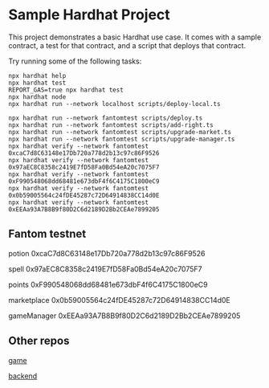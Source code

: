 # Sample Hardhat Project

This project demonstrates a basic Hardhat use case. It comes with a sample contract, a test for that contract, and a script that deploys that contract.

Try running some of the following tasks:

```shell
npx hardhat help
npx hardhat test
REPORT_GAS=true npx hardhat test
npx hardhat node
npx hardhat run --network localhost scripts/deploy-local.ts

npx hardhat run --network fantomtest scripts/deploy.ts
npx hardhat run --network fantomtest scripts/add-right.ts
npx hardhat run --network fantomtest scripts/upgrade-market.ts
npx hardhat run --network fantomtest scripts/upgrade-manager.ts
npx hardhat verify --network fantomtest 0xcaC7d8C63148e17Db720a778d2b13c97c86F9526
npx hardhat verify --network fantomtest 0x97aEC8C8358c2419E7fD58Fa0Bd54eA20c7075F7
npx hardhat verify --network fantomtest 0xF990548068dd68481e673dbF4f6C4175C1800eC9
npx hardhat verify --network fantomtest 0x0b59005564c24fDE45287c72D64914838CC14d0E
npx hardhat verify --network fantomtest 0xEEAa93A7B8B9f80D2C6d2189D2Bb2CEAe7899205
```

## Fantom testnet
potion 0xcaC7d8C63148e17Db720a778d2b13c97c86F9526

spell 0x97aEC8C8358c2419E7fD58Fa0Bd54eA20c7075F7

points 0xF990548068dd68481e673dbF4f6C4175C1800eC9

marketplace 0x0b59005564c24fDE45287c72D64914838CC14d0E

gameManager 0xEEAa93A7B8B9f80D2C6d2189D2Bb2CEAe7899205

## Other repos
[game](https://github.com/youtpout/Hero)

[backend](https://github.com/youtpout/HeroApi)